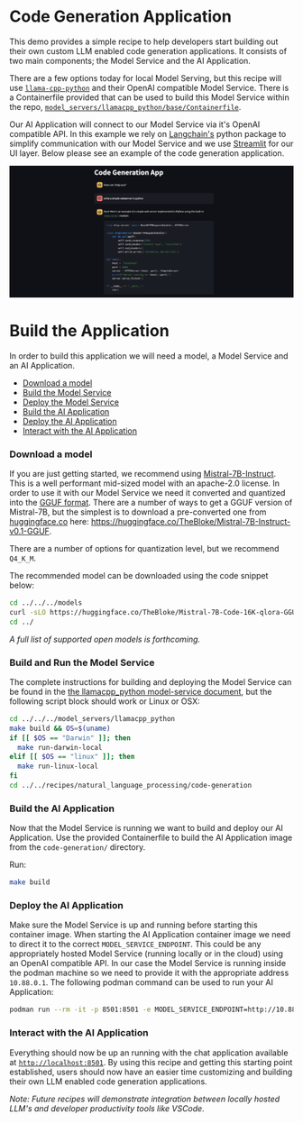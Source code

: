 # Code Generation Application

This demo provides a simple recipe to help developers start building out their own custom LLM enabled code generation applications. It consists of two main components; the Model Service and the AI Application.

There are a few options today for local Model Serving, but this recipe will use [`llama-cpp-python`](https://github.com/abetlen/llama-cpp-python) and their OpenAI compatible Model Service. There is a Containerfile provided that can be used to build this Model Service within the repo, [`model_servers/llamacpp_python/base/Containerfile`](/model_servers/llamacpp_python/base/Containerfile).

Our AI Application will connect to our Model Service via it's OpenAI compatible API. In this example we rely on [Langchain's](https://python.langchain.com/docs/get_started/introduction) python package to simplify communication with our Model Service and we use [Streamlit](https://streamlit.io/) for our UI layer. Below please see an example of the code generation application.               


![](/assets/codegen_ui.png) 


# Build the Application

In order to build this application we will need a model, a Model Service and an AI Application.  

* [Download a model](#download-a-model)
* [Build the Model Service](#build-the-model-service)
* [Deploy the Model Service](#deploy-the-model-service)
* [Build the AI Application](#build-the-ai-application)
* [Deploy the AI Application](#deploy-the-ai-application)
* [Interact with the AI Application](#interact-with-the-ai-application)

### Download a model

If you are just getting started, we recommend using [Mistral-7B-Instruct](https://huggingface.co/mistralai/Mistral-7B-Instruct-v0.1). This is a well
performant mid-sized model with an apache-2.0 license. In order to use it with our Model Service we need it converted
and quantized into the [GGUF format](https://github.com/ggerganov/ggml/blob/master/docs/gguf.md). There are a number of
ways to get a GGUF version of Mistral-7B, but the simplest is to download a pre-converted one from
[huggingface.co](https://huggingface.co) here: https://huggingface.co/TheBloke/Mistral-7B-Instruct-v0.1-GGUF.

There are a number of options for quantization level, but we recommend `Q4_K_M`. 

The recommended model can be downloaded using the code snippet below:

```bash
cd ../../../models
curl -sLO https://huggingface.co/TheBloke/Mistral-7B-Code-16K-qlora-GGUF/resolve/main/mistral-7b-code-16k-qlora.Q4_K_M.gguf
cd ../
```

_A full list of supported open models is forthcoming._  


### Build and Run the Model Service

The complete instructions for building and deploying the Model Service can be found in the [the llamacpp_python model-service document](../model_servers/llamacpp_python/README.md), but the following script block should work or Linux or OSX:

```bash
cd ../../../model_servers/llamacpp_python
make build && OS=$(uname)
if [[ $OS == "Darwin" ]]; then
  make run-darwin-local
elif [[ $OS == "linux" ]]; then
  make run-linux-local
fi
cd ../../recipes/natural_language_processing/code-generation
```

### Build the AI Application

Now that the Model Service is running we want to build and deploy our AI Application. Use the provided Containerfile to build the AI Application image from the `code-generation/` directory.

Run:

```bash
make build
```
### Deploy the AI Application

Make sure the Model Service is up and running before starting this container image. When starting the AI Application container image we need to direct it to the correct `MODEL_SERVICE_ENDPOINT`. This could be any appropriately hosted Model Service (running locally or in the cloud) using an OpenAI compatible API. In our case the Model Service is running inside the podman machine so we need to provide it with the appropriate address `10.88.0.1`. The following podman command can be used to run your AI Application:  

```bash
podman run --rm -it -p 8501:8501 -e MODEL_SERVICE_ENDPOINT=http://10.88.0.1:8001/v1 codegen   
```

### Interact with the AI Application

Everything should now be up an running with the chat application available at [`http://localhost:8501`](http://localhost:8501). By using this recipe and getting this starting point established, users should now have an easier time customizing and building their own LLM enabled code generation applications.

_Note: Future recipes will demonstrate integration between locally hosted LLM's and developer productivity tools like VSCode._
